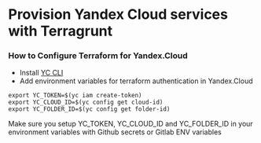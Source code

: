 # Provision Yandex Cloud services with Terragrunt

### How to Configure Terraform for Yandex.Cloud

- Install [YC CLI](https://cloud.yandex.com/docs/cli/quickstart)
- Add environment variables for terraform authentication in Yandex.Cloud

```
export YC_TOKEN=$(yc iam create-token)
export YC_CLOUD_ID=$(yc config get cloud-id)
export YC_FOLDER_ID=$(yc config get folder-id)
```

Make sure you setup YC_TOKEN, YC_CLOUD_ID and YC_FOLDER_ID in your environment variables with Github secrets or Gitlab ENV variables